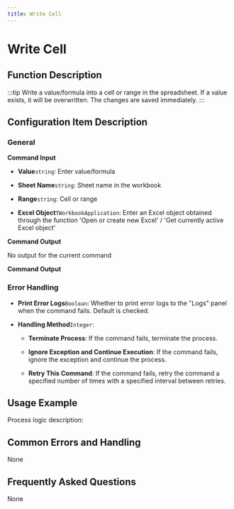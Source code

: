 ```yaml
---
title: Write Cell
---
```


# Write Cell

## Function Description

:::tip 
Write a value/formula into a cell or range in the spreadsheet. If a value exists, it will be overwritten. The changes are saved immediately.
:::

## Configuration Item Description

### General

**Command Input**

- **Value**`string`: Enter value/formula

- **Sheet Name**`string`: Sheet name in the workbook

- **Range**`string`: Cell or range

- **Excel Object**`TWorkbookApplication`: Enter an Excel object obtained through the function 'Open or create new Excel' / 'Get currently active Excel object'


**Command Output**

No output for the current command


**Command Output**

### Error Handling

- **Print Error Logs**`Boolean`: Whether to print error logs to the "Logs" panel when the command fails. Default is checked. 

- **Handling Method**`Integer`:

    - **Terminate Process**: If the command fails, terminate the process.

    - **Ignore Exception and Continue Execution**: If the command fails, ignore the exception and continue the process.

    - **Retry This Command**: If the command fails, retry the command a specified number of times with a specified interval between retries.

## Usage Example

Process logic description:

## Common Errors and Handling

None

## Frequently Asked Questions

None

